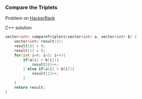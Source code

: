 ### Compare the Triplets

Problem on [HackerRank](https://www.hackerrank.com/challenges/compare-the-triplets/problem)

C++ solution
```c++
vector<int> compareTriplets(vector<int> a, vector<int> b) {
    vector<int> result(2);
    result[0] = 0;
    result[1] = 0;
    for(int i=0; i<3; i++){
        if(a[i] > b[i]){
            result[0]++;
        } else if(a[i] < b[i]){
            result[1]++;
        }
    }
    return result;
}
``` 